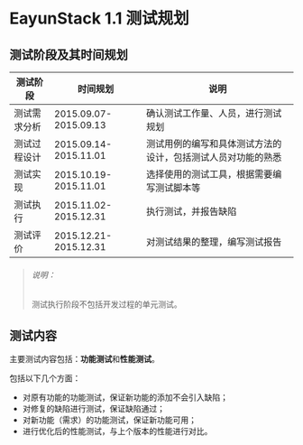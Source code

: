 # EayunStack 1.1 测试规划

## 测试阶段及其时间规划

|测试阶段|时间规划|说明|
|--------|--------|----|
|测试需求分析|2015.09.07-2015.09.13|确认测试工作量、人员，进行测试规划|
|测试过程设计|2015.09.14-2015.11.01|测试用例的编写和具体测试方法的设计，包括测试人员对功能的熟悉|
|测试实现|2015.10.19-2015.11.01|选择使用的测试工具，根据需要编写测试脚本等|
|测试执行|2015.11.02-2015.12.31|执行测试，并报告缺陷|
|测试评价|2015.12.21-2015.12.31|对测试结果的整理，编写测试报告|

> ###### 说明：
> 测试执行阶段不包括开发过程的单元测试。

## 测试内容

主要测试内容包括：**功能测试**和**性能测试**。

包括以下几个方面：

* 对原有功能的功能测试，保证新功能的添加不会引入缺陷；
* 对修复的缺陷进行测试，保证缺陷通过；
* 对新功能（需求）的功能测试，保证新功能可用；
* 进行优化后的性能测试，与上个版本的性能进行对比。

